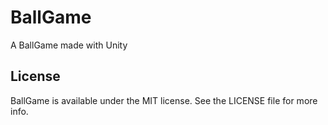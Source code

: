 # BallGame
A BallGame made with Unity

## License
BallGame is available under the MIT license. See the LICENSE file for more info.
